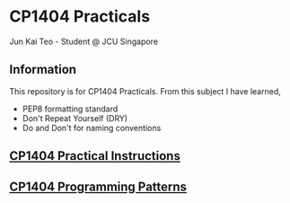# CP1404 Practicals

Jun Kai Teo - Student @ JCU Singapore

## Information

This repository is for CP1404 Practicals. From this subject I have learned,
- PEP8 formatting standard
- Don't Repeat Yourself (DRY)
- Do and Don't for naming conventions

## [CP1404 Practical Instructions](https://github.com/CP1404/Practicals)

## [CP1404 Programming Patterns](https://github.com/CP1404/Starter/wiki/Programming-Patterns)

